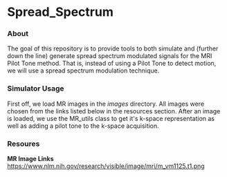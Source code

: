 # Spread_Spectrum
### About
The goal of this repository is to provide tools to both simulate and (further down the line) generate spread spectrum modulated signals for the MRI Pilot Tone method. That is, instead of using a Pilot Tone to detect motion, we will use a spread spectrum modulation technique.    

### Simulator Usage
First off, we load MR images in the *images* directory. All images were chosen from the links listed below in the resources section. After an image is loaded, we use the MR_utils class to get it's k-space representation as well as adding a pilot tone to the k-space acquisition.


### Resoures
**MR Image Links**
https://www.nlm.nih.gov/research/visible/image/mri/m_vm1125.t1.png